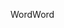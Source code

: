 <span data-ttu-id="8fa2f-101">Word</span><span class="sxs-lookup"><span data-stu-id="8fa2f-101">Word</span></span>